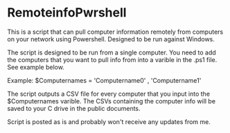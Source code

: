 # RemoteinfoPwrshell
This is a script that can pull computer information remotely from computers on your network using Powershell. Designed to be run against Windows.


The script is designed to be run from a single computer. You need to add the computers that you want to pull info from into a varible in the .ps1 file. See example below.

Example:
  $Computernames = 'Computername0' , 'Computername1'
  
  The script outputs a CSV file for every computer that you input into the $Computernames varible. The CSVs containing the computer info will be saved to your C drive in the public documents.
  
  Script is posted as is and probably won't receive any updates from me.
